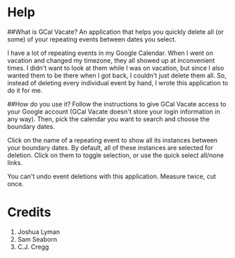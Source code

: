 # Help

##What is GCal Vacate?
An application that helps you quickly delete all (or some) of your repeating events between dates you select.

I have a lot of repeating events in my Google Calendar.  When I went on vacation and changed my timezone, they all showed up at inconvenient times.  I didn't want to look at them while I was on vacation, but since I also wanted them to be there when I got back, I couldn't just delete them all.  So, instead of deleting every individual event by hand, I wrote this application to do it for me.  

##How do you use it?
Follow the instructions to give GCal Vacate access to your Google account (GCal Vacate doesn't store your login information in any way).  Then, pick the calendar you want to search and choose the boundary dates.

Click on the name of a repeating event to show all its instances between your boundary dates.  By default, all of these instances are selected for deletion.  Click on them to toggle selection, or use the quick select all/none links.

You can't undo event deletions with this application.  Measure twice, cut once.

# Credits

1. Joshua Lyman
2. Sam Seaborn
3. C.J. Cregg